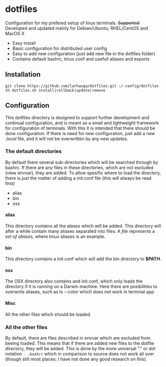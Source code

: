 dotfiles
========
Configuration for my prefered setup of linux terminals. ~~Supported~~ Developed and updated mainly for Debian/Ubuntu, RHEL/CentOS and MacOS X
* Easy install
* Basic configuration for distributed user config
* Easy to add new configuration (just add new file in the dotfiles folder)
* Contains default bashrc, tmux.conf and usefull aliases and exports

Installation
-------------
    git clone https://github.com/larhauga/dotfiles.git ~/.config/dotfiles
    sh dotfiles.sh install|rollback|update|remove

Configuration
-------------
This dotfiles directory is designed to support further development and continual configuration, and is meant as a small and lightweight framework for configuration of terminals.
With this it is intended that there should be done configuration.
If there is need for new configuration, just add a new *.local* file, and it will not be overwritten by any new updates.

### The default directories 
By default there several sub-directories which will be searched through by bashrc.
If there are any files in these directories, which are not excluded (view envvar), they are added.
To allow spesific where to load the directory, there is just the matter of adding a init.conf file (this will always be read first)
 * alias
 * bin
 * osx

#### alias
This directory contains all the alases which will be added. This directory will after a while contain many aliases separated into files.
A *file* represents a *set of aliases*, where tmux aliases is an example.

#### bin
This directory contains a init.conf which will add the bin directory to **$PATH**.

#### osx
The OSX directory also contains and init.conf, which only loads the directory if it is running on a Darwin machine.
Here there are posibilities to overwrite aliases, such as ls --color which does not work in termnial.app

#### Misc
All the other files which should be loaded.

### All the other files
By default, there are files described in envvar which are excluded from beeing loaded.
This means that if there are added new files to the dotfile directory, they will be added.
This is done by the more universal "." or dot notation `. .bashrc` which in comparison to source does not work all over (though still most places; I have not done any good research on this).
